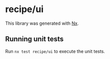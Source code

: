 # recipe/ui

This library was generated with [Nx](https://nx.dev).

## Running unit tests

Run `nx test recipe/ui` to execute the unit tests.
